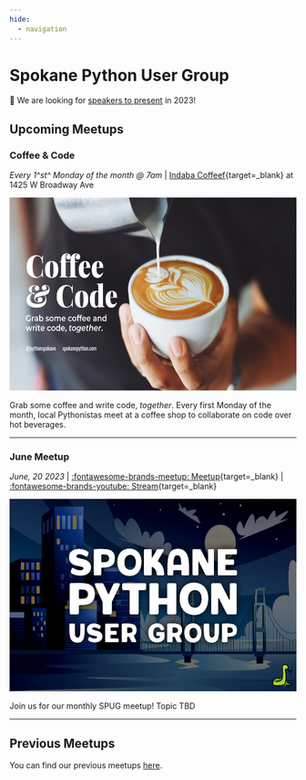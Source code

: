 ```yaml
---
hide:
  - navigation
---
```


# Spokane Python User Group

<div class="callout">
  <p>
    🚨 We are looking for <a href="/speak/#submit-proposal">speakers to present</a> in 2023! 
  </p>
</div>

## Upcoming Meetups


### Coffee & Code

_Every 1^st^ Monday of the month @ 7am_ | [Indaba Coffeef](https://www.indabacoffee.com/westcentral){target=_blank} at 1425 W Broadway Ave

<img src="/img/coffee-and-code.png" width="600" height="337.5">

Grab some coffee and write code, _together_. Every first Monday of the month, local Pythonistas meet at a coffee shop to collaborate on code over hot beverages.

---

### June Meetup

_June, 20 2023_ | [:fontawesome-brands-meetup: Meetup](https://www.meetup.com/python-spokane/events/293590941/){target=_blank} | [:fontawesome-brands-youtube: Stream](https://youtube.com/live/0vqxzOwgaVQ?feature=share){target=_blank}

<img src="/img/spug.png" width="600" height="337.5">

Join us for our monthly SPUG meetup! Topic TBD

---

## Previous Meetups

You can find our previous meetups [here](/meetups).
